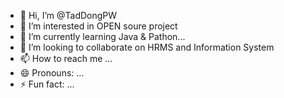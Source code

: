 - 👋 Hi, I’m @TadDongPW
- 👀 I’m interested in OPEN soure project
- 🌱 I’m currently learning Java & Pathon...
- 💞️ I’m looking to collaborate on HRMS and Information System
- 📫 How to reach me ...
- 😄 Pronouns: ...
- ⚡ Fun fact: ...

<!---
TadDongPW/TadDongPW is a ✨ special ✨ repository because its `README.md` (this file) appears on your GitHub profile.
You can click the Preview link to take a look at your changes.
--->
